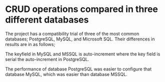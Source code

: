 # CRUD operations compared in three different databases

The project has a compatibility trial of three of the most common databases; PostgreSQL, MySQL, and Microsoft SQL. Their differences in results are in as follows;

The keyfield in MySQL and MSSQL is auto-increment where the key field is serial the auto-increment in PostgreSQL. 

The performance of database PostgreSQL was easier to configure that database MySQL, which was easier than database MSSQL.